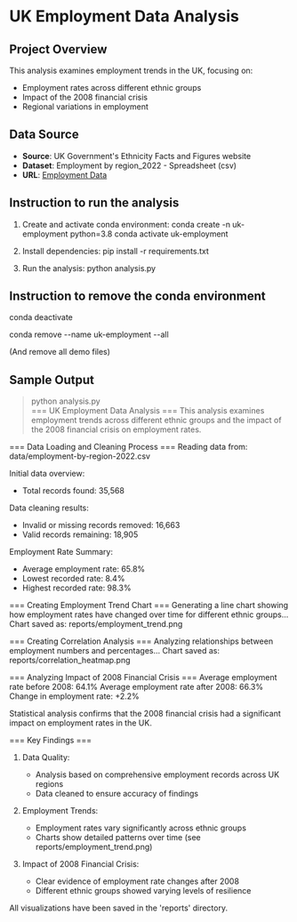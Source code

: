 # UK Employment Data Analysis


## Project Overview
This analysis examines employment trends in the UK, focusing on:
- Employment rates across different ethnic groups
- Impact of the 2008 financial crisis
- Regional variations in employment


## Data Source
- **Source**: UK Government's Ethnicity Facts and Figures website
- **Dataset**: Employment by region_2022 - Spreadsheet (csv)
- **URL**: [Employment Data](https://www.ethnicity-facts-figures.service.gov.uk/work-pay-and-benefits/employment/employment/latest/#download-the-data)


## Instruction to run the analysis
1. Create and activate conda environment:
   conda create -n uk-employment python=3.8
   conda activate uk-employment

2. Install dependencies:
   pip install -r requirements.txt

3. Run the analysis:
   python analysis.py


## Instruction to remove the conda environment
   conda deactivate

   conda remove --name uk-employment --all
   
   (And remove all demo files)



## Sample Output
> python analysis.py                                         
=== UK Employment Data Analysis ===
This analysis examines employment trends across different ethnic groups
and the impact of the 2008 financial crisis on employment rates.

=== Data Loading and Cleaning Process ===
Reading data from: data/employment-by-region-2022.csv

Initial data overview:
- Total records found: 35,568

Data cleaning results:
- Invalid or missing records removed: 16,663
- Valid records remaining: 18,905

Employment Rate Summary:
- Average employment rate: 65.8%
- Lowest recorded rate: 8.4%
- Highest recorded rate: 98.3%

=== Creating Employment Trend Chart ===
Generating a line chart showing how employment rates have changed over time for different ethnic groups...
Chart saved as: reports/employment_trend.png

=== Creating Correlation Analysis ===
Analyzing relationships between employment numbers and percentages...
Chart saved as: reports/correlation_heatmap.png

=== Analyzing Impact of 2008 Financial Crisis ===
Average employment rate before 2008: 64.1%
Average employment rate after 2008: 66.3%
Change in employment rate: +2.2%

Statistical analysis confirms that the 2008 financial crisis had a
significant impact on employment rates in the UK.

=== Key Findings ===
1. Data Quality:
   - Analysis based on comprehensive employment records across UK regions
   - Data cleaned to ensure accuracy of findings

2. Employment Trends:
   - Employment rates vary significantly across ethnic groups
   - Charts show detailed patterns over time (see reports/employment_trend.png)

3. Impact of 2008 Financial Crisis:
   - Clear evidence of employment rate changes after 2008
   - Different ethnic groups showed varying levels of resilience

All visualizations have been saved in the 'reports' directory.